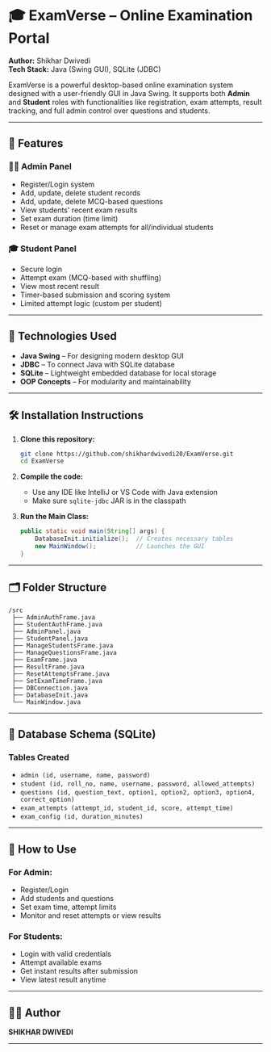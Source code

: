 # 🎓 ExamVerse – Online Examination Portal

**Author:** Shikhar Dwivedi  
**Tech Stack:** Java (Swing GUI), SQLite (JDBC)

ExamVerse is a powerful desktop-based online examination system designed with a user-friendly GUI in Java Swing. It supports both **Admin** and **Student** roles with functionalities like registration, exam attempts, result tracking, and full admin control over questions and students.

---

## 🧩 Features

### 👨‍🏫 Admin Panel
- Register/Login system
- Add, update, delete student records
- Add, update, delete MCQ-based questions
- View students' recent exam results
- Set exam duration (time limit)
- Reset or manage exam attempts for all/individual students

### 🎓 Student Panel
- Secure login
- Attempt exam (MCQ-based with shuffling)
- View most recent result
- Timer-based submission and scoring system
- Limited attempt logic (custom per student)

---

## 🔧 Technologies Used

- **Java Swing** – For designing modern desktop GUI
- **JDBC** – To connect Java with SQLite database
- **SQLite** – Lightweight embedded database for local storage
- **OOP Concepts** – For modularity and maintainability

---

## 🛠️ Installation Instructions

1. **Clone this repository:**

   ```bash
   git clone https://github.com/shikhardwivedi20/ExamVerse.git
   cd ExamVerse
   ```

2. **Compile the code:**

   - Use any IDE like IntelliJ or VS Code with Java extension
   - Make sure `sqlite-jdbc` JAR is in the classpath

3. **Run the Main Class:**

   ```java
   public static void main(String[] args) {
       DatabaseInit.initialize();  // Creates necessary tables
       new MainWindow();           // Launches the GUI
   }
   ```

---

## 🗂️ Folder Structure

```
/src
 ├── AdminAuthFrame.java
 ├── StudentAuthFrame.java
 ├── AdminPanel.java
 ├── StudentPanel.java
 ├── ManageStudentsFrame.java
 ├── ManageQuestionsFrame.java
 ├── ExamFrame.java
 ├── ResultFrame.java
 ├── ResetAttemptsFrame.java
 ├── SetExamTimeFrame.java
 ├── DBConnection.java
 ├── DatabaseInit.java
 └── MainWindow.java
```

---

## 🧬 Database Schema (SQLite)

### Tables Created

- `admin (id, username, name, password)`
- `student (id, roll_no, name, username, password, allowed_attempts)`
- `questions (id, question_text, option1, option2, option3, option4, correct_option)`
- `exam_attempts (attempt_id, student_id, score, attempt_time)`
- `exam_config (id, duration_minutes)`

---

## 🧪 How to Use

### For Admin:
- Register/Login
- Add students and questions
- Set exam time, attempt limits
- Monitor and reset attempts or view results

### For Students:
- Login with valid credentials
- Attempt available exams
- Get instant results after submission
- View latest result anytime

---

## 🧑‍💻 Author

**SHIKHAR DWIVEDI**  

---

